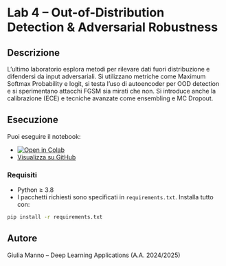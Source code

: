 # Lab 4 – Out-of-Distribution Detection & Adversarial Robustness

## Descrizione

L’ultimo laboratorio esplora metodi per rilevare dati fuori distribuzione e difendersi da input adversariali. Si utilizzano metriche come Maximum Softmax Probability e logit, si testa l’uso di autoencoder per OOD detection e si sperimentano attacchi FGSM sia mirati che non. Si introduce anche la calibrazione (ECE) e tecniche avanzate come ensembling e MC Dropout.

## Esecuzione

Puoi eseguire il notebook:

- [![Open in Colab](https://colab.research.google.com/assets/colab-badge.svg)](https://colab.research.google.com/github/giuliamanno16/DLAppl_lab25/blob/main/Lab4_OOD_2025.ipynb)
- [Visualizza su GitHub ](https://github.com/giuliamanno16/DLAppl_lab25/blob/main/Lab4_OOD_2025.ipynb)

### Requisiti

- Python ≥ 3.8
- I pacchetti richiesti sono specificati in `requirements.txt`. Installa tutto con:

```bash
pip install -r requirements.txt
```

## Autore

Giulia Manno – Deep Learning Applications (A.A. 2024/2025)
